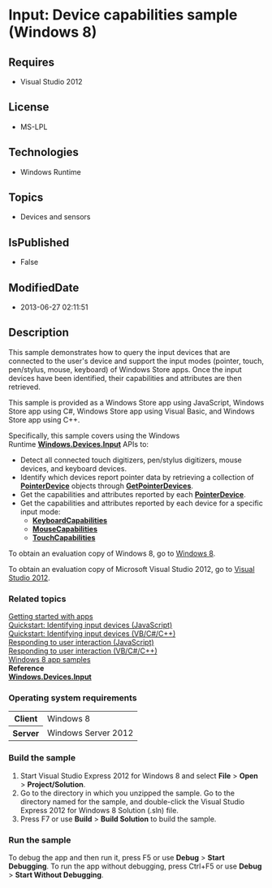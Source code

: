 # Input: Device capabilities sample (Windows 8)
## Requires
* Visual Studio 2012
## License
* MS-LPL
## Technologies
* Windows Runtime
## Topics
* Devices and sensors
## IsPublished
* False
## ModifiedDate
* 2013-06-27 02:11:51
## Description

<div id="mainSection">
<p>This sample demonstrates how to query the input devices that are connected to the user's device and support the input modes (pointer, touch, pen/stylus, mouse, keyboard) of Windows Store apps. Once the input devices have been identified, their capabilities
 and attributes are then retrieved. </p>
<p>This sample is provided as a Windows Store app using JavaScript, Windows Store app using C#, Windows Store app using Visual Basic, and Windows Store app using C&#43;&#43;.</p>
<p>Specifically, this sample covers using the Windows Runtime&nbsp;<a href="http://msdn.microsoft.com/library/windows/apps/br225648"><b>Windows.Devices.Input</b></a>&nbsp;APIs to:</p>
<ul>
<li>Detect all connected touch digitizers, pen/stylus digitizers, mouse devices, and keyboard devices.
</li><li>Identify which devices report pointer data by retrieving a collection of <a href="http://msdn.microsoft.com/library/windows/apps/br225633">
<b>PointerDevice</b></a> objects through <a href="http://msdn.microsoft.com/library/windows/apps/br225633_getpointerdevices">
<b>GetPointerDevices</b></a>. </li><li>Get the capabilities and attributes reported by each <a href="http://msdn.microsoft.com/library/windows/apps/br225633">
<b>PointerDevice</b></a>. </li><li>Get the capabilities and attributes reported by each device for a specific input mode:
<ul>
<li><a href="http://msdn.microsoft.com/library/windows/apps/br225623"><b>KeyboardCapabilities</b></a>
</li><li><a href="http://msdn.microsoft.com/library/windows/apps/br225626"><b>MouseCapabilities</b></a>
</li><li><a href="http://msdn.microsoft.com/library/windows/apps/br225644"><b>TouchCapabilities</b></a>
</li></ul>
</li></ul>
<p></p>
<p>To obtain an evaluation copy of Windows&nbsp;8, go to <a href="http://go.microsoft.com/fwlink/p/?linkid=241655">
Windows&nbsp;8</a>.</p>
<p>To obtain an evaluation copy of Microsoft Visual Studio&nbsp;2012, go to <a href="http://go.microsoft.com/fwlink/p/?linkid=241656">
Visual Studio&nbsp;2012</a>.</p>
<h3><a id="related_topics"></a>Related topics</h3>
<dl><dt><a href="http://msdn.microsoft.com/library/windows/apps/">Getting started with apps</a>
</dt><dt><a href="http://msdn.microsoft.com/library/windows/apps/hh465379">Quickstart: Identifying input devices (JavaScript)</a>
</dt><dt><a href="http://msdn.microsoft.com/library/windows/apps/hh868250">Quickstart: Identifying input devices (VB/C#/C&#43;&#43;)</a>
</dt><dt><a href="http://msdn.microsoft.com/library/windows/apps/hh700412">Responding to user interaction (JavaScript)</a>
</dt><dt><a href="http://msdn.microsoft.com/library/windows/apps/hh465397">Responding to user interaction (VB/C#/C&#43;&#43;)</a>
</dt><dt><a href="http://go.microsoft.com/fwlink/p/?LinkID=227694">Windows 8 app samples</a>
</dt><dt><b>Reference</b> </dt><dt><a href="http://msdn.microsoft.com/library/windows/apps/br225648"><b>Windows.Devices.Input</b></a>
</dt></dl>
<h3>Operating system requirements</h3>
<table>
<tbody>
<tr>
<th>Client</th>
<td><dt>Windows&nbsp;8 </dt></td>
</tr>
<tr>
<th>Server</th>
<td><dt>Windows Server&nbsp;2012 </dt></td>
</tr>
</tbody>
</table>
<h3>Build the sample</h3>
<ol>
<li>Start Visual Studio Express&nbsp;2012 for Windows&nbsp;8 and select <b>File</b> &gt; <b>
Open</b> &gt; <b>Project/Solution</b>. </li><li>Go to the directory in which you unzipped the sample. Go to the directory named for the sample, and double-click the Visual Studio Express&nbsp;2012 for Windows&nbsp;8 Solution (.sln) file.
</li><li>Press F7 or use <b>Build</b> &gt; <b>Build Solution</b> to build the sample. </li></ol>
<h3>Run the sample</h3>
<p>To debug the app and then run it, press F5 or use <b>Debug</b> &gt; <b>Start Debugging</b>. To run the app without debugging, press Ctrl&#43;F5 or use
<b>Debug</b> &gt; <b>Start Without Debugging</b>.</p>
</div>
